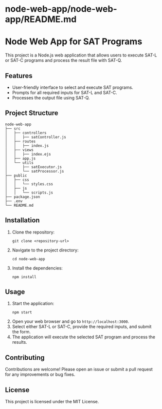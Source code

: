 # node-web-app/node-web-app/README.md

# Node Web App for SAT Programs

This project is a Node.js web application that allows users to execute SAT-L or SAT-C programs and process the result file with SAT-Q. 

## Features

- User-friendly interface to select and execute SAT programs.
- Prompts for all required inputs for SAT-L and SAT-C.
- Processes the output file using SAT-Q.

## Project Structure

```
node-web-app
├── src
│   ├── controllers
│   │   ├── satController.js
│   ├── routes
│   │   ├── index.js
│   ├── views
│   │   ├── index.ejs
│   ├── app.js
│   └── utils
│       ├── satExecutor.js
│       └── satProcessor.js
├── public
│   ├── css
│   │   └── styles.css
│   ├── js
│   │   └── scripts.js
├── package.json
├── .env
└── README.md
```

## Installation

1. Clone the repository:
   ```
   git clone <repository-url>
   ```
2. Navigate to the project directory:
   ```
   cd node-web-app
   ```
3. Install the dependencies:
   ```
   npm install
   ```

## Usage

1. Start the application:
   ```
   npm start
   ```
2. Open your web browser and go to `http://localhost:3000`.
3. Select either SAT-L or SAT-C, provide the required inputs, and submit the form.
4. The application will execute the selected SAT program and process the results.

## Contributing

Contributions are welcome! Please open an issue or submit a pull request for any improvements or bug fixes.

## License

This project is licensed under the MIT License.